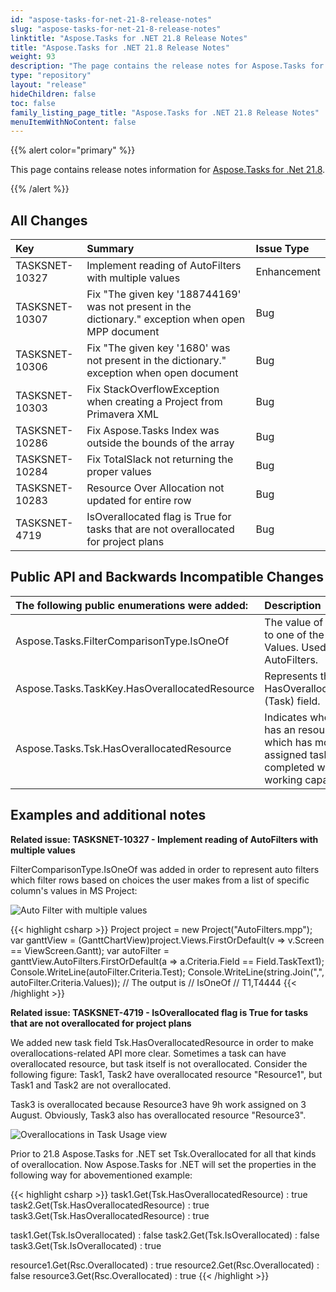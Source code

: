 ```yaml
---
id: "aspose-tasks-for-net-21-8-release-notes"
slug: "aspose-tasks-for-net-21-8-release-notes"
linktitle: "Aspose.Tasks for .NET 21.8 Release Notes"
title: "Aspose.Tasks for .NET 21.8 Release Notes"
weight: 93
description: "The page contains the release notes for Aspose.Tasks for .NET 21.8."
type: "repository"
layout: "release"
hideChildren: false
toc: false
family_listing_page_title: "Aspose.Tasks for .NET 21.8 Release Notes"
menuItemWithNoContent: false
---
```


{{% alert color="primary" %}}

This page contains release notes information for [Aspose.Tasks for .Net 21.8](https://releases.aspose.com/tasks/net/new-releases/-aspose.tasks-for-.net-21.8/).

{{% /alert %}}

## **All Changes**
|**Key**|**Summary**|**Issue Type**|
| :- | :- | :- |
| TASKSNET-10327 | Implement reading of AutoFilters with multiple values | Enhancement |
| TASKSNET-10307 | Fix "The given key '188744169' was not present in the dictionary." exception when open MPP document | Bug |
| TASKSNET-10306 | Fix "The given key '1680' was not present in the dictionary." exception when open document | Bug |
| TASKSNET-10303 | Fix StackOverflowException when creating a Project from Primavera XML | Bug |
| TASKSNET-10286 | Fix Aspose.Tasks Index was outside the bounds of the array | Bug |
| TASKSNET-10284 | Fix TotalSlack not returning the proper values | Bug |
| TASKSNET-10283 | Resource Over Allocation not updated for entire row | Bug |
| TASKSNET-4719 | IsOverallocated flag is True for tasks that are not overallocated for project plans  | Bug |

## **Public API and Backwards Incompatible Changes**
|**The following public enumerations were added:**|**Description**|
| :- | :- |
| Aspose.Tasks.FilterComparisonType.IsOneOf | The value of Field equals to one of the specified Values. Used in AutoFilters. |
| Aspose.Tasks.TaskKey.HasOverallocatedResource | Represents the HasOverallocatedResource (Task) field. |
| Aspose.Tasks.Tsk.HasOverallocatedResource | Indicates whether the task has an resource assigned which has more work on assigned tasks than can be completed within normal working capacity. |


## **Examples and additional notes**

**Related issue: TASKSNET-10327 - Implement reading of AutoFilters with multiple values**

FilterComparisonType.IsOneOf was added in order to represent auto filters which filter rows based on choices the user makes from a list of specific column's values in MS Project:

![Auto Filter with multiple values](../AutoFilter.png)


{{< highlight csharp >}}
Project project = new Project("AutoFilters.mpp");
var ganttView  = (GanttChartView)project.Views.FirstOrDefault(v => v.Screen == ViewScreen.Gantt);
var autoFilter = ganttView.AutoFilters.FirstOrDefault(a => a.Criteria.Field == Field.TaskText1);
Console.WriteLine(autoFilter.Criteria.Test);
Console.WriteLine(string.Join(",", autoFilter.Criteria.Values));
// The output is
// IsOneOf
// T1,T4444
{{< /highlight >}}

**Related issue: TASKSNET-4719 - IsOverallocated flag is True for tasks that are not overallocated for project plans**

We added new task field Tsk.HasOverallocatedResource in order to make overallocations-related API more clear.
Sometimes a task can have overallocated resource, but task itself is not overallocated.
Consider the following figure:
Task1, Task2 have overallocated resource "Resource1", but Task1 and Task2 are not overallocated.

Task3 is overallocated because Resource3 have 9h work assigned on 3 August. Obviously, Task3 also has overallocated resource "Resource3".

![Overallocations in Task Usage view](../Overallocations.png)

Prior to 21.8 Aspose.Tasks for .NET set Tsk.Overallocated for all that kinds of overallocation.
Now Aspose.Tasks for .NET will set the properties in the following way for abovementioned example:

{{< highlight csharp >}}
task1.Get(Tsk.HasOverallocatedResource) : true
task2.Get(Tsk.HasOverallocatedResource) : true
task3.Get(Tsk.HasOverallocatedResource) : true

task1.Get(Tsk.IsOverallocated) : false
task2.Get(Tsk.IsOverallocated) : false
task3.Get(Tsk.IsOverallocated) : true

resource1.Get(Rsc.Overallocated) : true
resource2.Get(Rsc.Overallocated) : false
resource3.Get(Rsc.Overallocated) : true
{{< /highlight >}}
